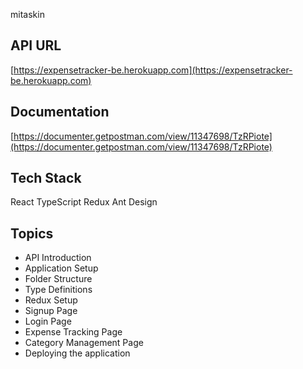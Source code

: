 mitaskin

## API URL

[https://expensetracker-be.herokuapp.com](https://expensetracker-be.herokuapp.com)

## Documentation

[https://documenter.getpostman.com/view/11347698/TzRPiote](https://documenter.getpostman.com/view/11347698/TzRPiote)

## Tech Stack

React
TypeScript
Redux
Ant Design

## Topics

- API Introduction
- Application Setup
- Folder Structure
- Type Definitions
- Redux Setup
- Signup Page
- Login Page
- Expense Tracking Page
- Category Management Page
- Deploying the application
